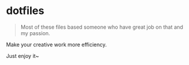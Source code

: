 # dotfiles

> Most of these files based someone who have great job on that and my passion.

Make your creative work more efficiency.

Just enjoy it~


